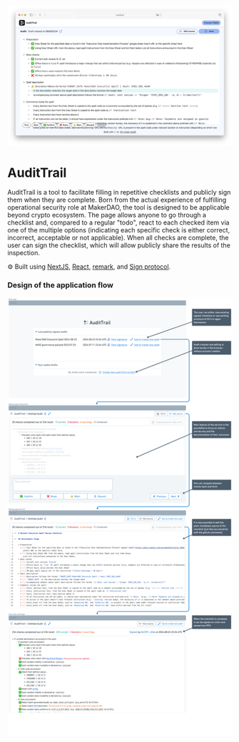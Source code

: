 ![application screenshot](./app-screenshot.png)

# AuditTrail

AuditTrail is a tool to facilitate filling in repetitive checklists and publicly sign them when they are complete. Born from the actual experience of fulfilling operational security role at MakerDAO, the tool is designed to be applicable beyond crypto ecosystem. The page allows anyone to go through a checklist and, compared to a regular "todo", react to each checked item via one of the multiple options (indicating each specific check is either correct, incorrect, acceptable or not applicable). When all checks are complete, the user can sign the checklist, which will allow publicly share the results of the inspection.

⚙️ Built using [NextJS](https://nextjs.org/), [React](https://react.dev/), [remark](https://github.com/remarkjs/remark), and [Sign protocol](https://sign.global/).

### Design of the application flow

![application mockup](./app-mockup.png)
